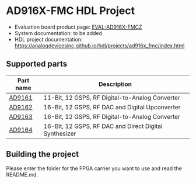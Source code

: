 # AD916X-FMC HDL Project

- Evaluation board product page: [EVAL-AD916X-FMCZ](https://www.analog.com/eval-ad916x)
- System documentation: to be added
- HDL project documentation: https://analogdevicesinc.github.io/hdl/projects/ad916x_fmc/index.html

## Supported parts

| Part name                               | Description                                            |
|-----------------------------------------|--------------------------------------------------------|
| [AD9161](https://www.analog.com/AD9161) | 11-Bit, 12 GSPS, RF Digital-to-Analog Converter        |
| [AD9162](https://www.analog.com/AD9162) | 16-Bit, 12 GSPS, RF DAC and Digital Upconverter        |
| [AD9163](https://www.analog.com/AD9163) | 16-Bit, 12 GSPS, RF Digital-to-Analog Converter        |
| [AD9164](https://www.analog.com/AD9164) | 16-Bit, 12 GSPS, RF DAC and Direct Digital Synthesizer |

## Building the project

Please enter the folder for the FPGA carrier you want to use and read the README.md.